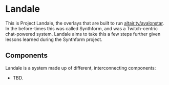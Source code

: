 # Landale

This is Project Landale, the overlays that are built to run [altair.tv/avalonstar](https://altair.tv/avalonstar). In the before-times this was called Synthform, and was a Twitch-centric chat-powered system. Landale aims to take this a few steps further given lessons learned during the Synthform project.

## Components

Landale is a system made up of different, interconnecting components:

* TBD.
